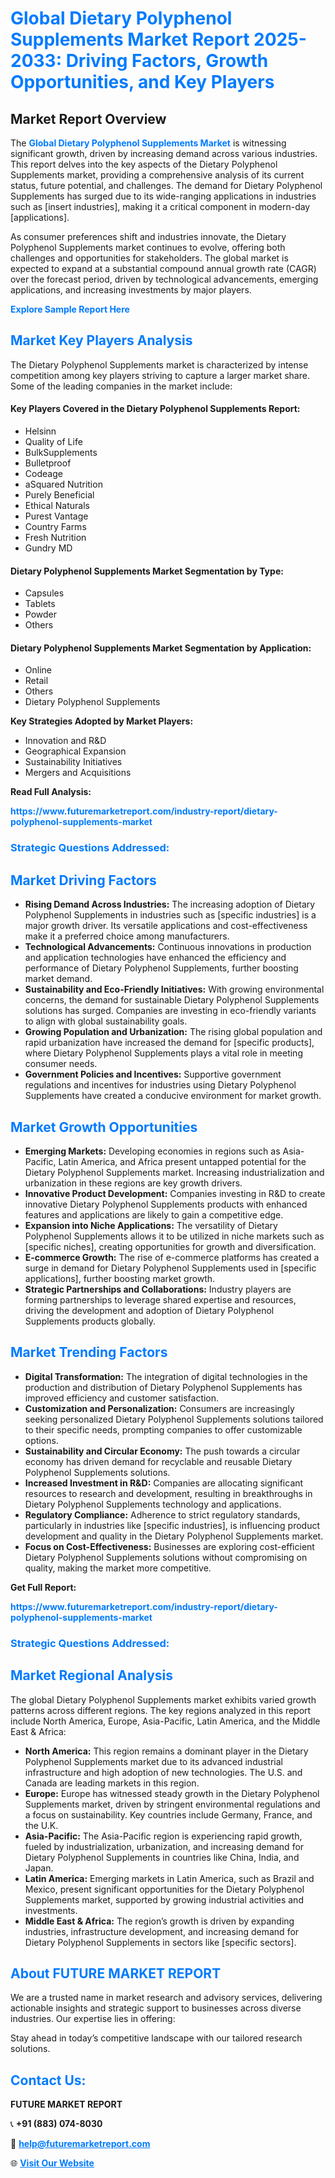 <h1 style="color: #007BFF;">Global Dietary Polyphenol Supplements Market Report 2025-2033: Driving Factors, Growth Opportunities, and Key Players</h1>

<section id="overview">
<h2>Market Report Overview</h2>
<p>The <a href="https://www.futuremarketreport.com/industry-report/dietary-polyphenol-supplements-market" style="color: #007BFF; text-decoration: none;"><strong>Global Dietary Polyphenol Supplements Market</strong></a> is witnessing significant growth, driven by increasing demand across various industries. This report delves into the key aspects of the Dietary Polyphenol Supplements market, providing a comprehensive analysis of its current status, future potential, and challenges. The demand for Dietary Polyphenol Supplements has surged due to its wide-ranging applications in industries such as [insert industries], making it a critical component in modern-day [applications].</p>
<p>As consumer preferences shift and industries innovate, the Dietary Polyphenol Supplements market continues to evolve, offering both challenges and opportunities for stakeholders. The global market is expected to expand at a substantial compound annual growth rate (CAGR) over the forecast period, driven by technological advancements, emerging applications, and increasing investments by major players.</p>
</section>

<section id="overview">
<p><a href="https://www.futuremarketreport.com/request-sample/reportId=122896" style="color: #007BFF; text-decoration: none;"><strong>Explore Sample Report Here</strong></a></p>
</section>

<section id="key-players">
<h2 style="color: #007BFF;">Market Key Players Analysis</h2>
<p>The Dietary Polyphenol Supplements market is characterized by intense competition among key players striving to capture a larger market share. Some of the leading companies in the market include:</p>
<h4>Key Players Covered in the Dietary Polyphenol Supplements Report:</h4>
<ul><li>Helsinn</li><li>Quality of Life</li><li>BulkSupplements</li><li>Bulletproof</li><li>Codeage</li><li>aSquared Nutrition</li><li>Purely Beneficial</li><li>Ethical Naturals</li><li>Purest Vantage</li><li>Country Farms</li><li>Fresh Nutrition</li><li>Gundry MD</li></ul>
<h4>Dietary Polyphenol Supplements Market Segmentation by Type:</h4>
<ul><li>Capsules</li><li>Tablets</li><li>Powder</li><li>Others</li></ul>

<h4>Dietary Polyphenol Supplements Market Segmentation by Application:</h4>
<ul><li>Online</li><li>Retail</li><li>Others</li><li>Dietary Polyphenol Supplements</li></ul>
<p><strong>Key Strategies Adopted by Market Players:</strong></p>
<ul>
<li>Innovation and R&D</li>
<li>Geographical Expansion</li>
<li>Sustainability Initiatives</li>
<li>Mergers and Acquisitions</li>
</ul>
</section>

<section>
<p><strong>Read Full Analysis: </strong></p><a href="https://www.futuremarketreport.com/industry-report/dietary-polyphenol-supplements-market" style="color: #007BFF; text-decoration: none;"><strong>https://www.futuremarketreport.com/industry-report/dietary-polyphenol-supplements-market</strong></a>
<h3 style="color: #007BFF;">Strategic Questions Addressed:</h3>
</section>

<section id="driving-factors">
<h2 style="color: #007BFF;">Market Driving Factors</h2>
<ul>
<li><strong>Rising Demand Across Industries:</strong> The increasing adoption of Dietary Polyphenol Supplements in industries such as [specific industries] is a major growth driver. Its versatile applications and cost-effectiveness make it a preferred choice among manufacturers.</li>
<li><strong>Technological Advancements:</strong> Continuous innovations in production and application technologies have enhanced the efficiency and performance of Dietary Polyphenol Supplements, further boosting market demand.</li>
<li><strong>Sustainability and Eco-Friendly Initiatives:</strong> With growing environmental concerns, the demand for sustainable Dietary Polyphenol Supplements solutions has surged. Companies are investing in eco-friendly variants to align with global sustainability goals.</li>
<li><strong>Growing Population and Urbanization:</strong> The rising global population and rapid urbanization have increased the demand for [specific products], where Dietary Polyphenol Supplements plays a vital role in meeting consumer needs.</li>
<li><strong>Government Policies and Incentives:</strong> Supportive government regulations and incentives for industries using Dietary Polyphenol Supplements have created a conducive environment for market growth.</li>
</ul>
</section>

<section id="growth-opportunities">
<h2 style="color: #007BFF;">Market Growth Opportunities</h2>
<ul>
<li><strong>Emerging Markets:</strong> Developing economies in regions such as Asia-Pacific, Latin America, and Africa present untapped potential for the Dietary Polyphenol Supplements market. Increasing industrialization and urbanization in these regions are key growth drivers.</li>
<li><strong>Innovative Product Development:</strong> Companies investing in R&D to create innovative Dietary Polyphenol Supplements products with enhanced features and applications are likely to gain a competitive edge.</li>
<li><strong>Expansion into Niche Applications:</strong> The versatility of Dietary Polyphenol Supplements allows it to be utilized in niche markets such as [specific niches], creating opportunities for growth and diversification.</li>
<li><strong>E-commerce Growth:</strong> The rise of e-commerce platforms has created a surge in demand for Dietary Polyphenol Supplements used in [specific applications], further boosting market growth.</li>
<li><strong>Strategic Partnerships and Collaborations:</strong> Industry players are forming partnerships to leverage shared expertise and resources, driving the development and adoption of Dietary Polyphenol Supplements products globally.</li>
</ul>
</section>

<section id="trending-factors">
<h2 style="color: #007BFF;">Market Trending Factors</h2>
<ul>
<li><strong>Digital Transformation:</strong> The integration of digital technologies in the production and distribution of Dietary Polyphenol Supplements has improved efficiency and customer satisfaction.</li>
<li><strong>Customization and Personalization:</strong> Consumers are increasingly seeking personalized Dietary Polyphenol Supplements solutions tailored to their specific needs, prompting companies to offer customizable options.</li>
<li><strong>Sustainability and Circular Economy:</strong> The push towards a circular economy has driven demand for recyclable and reusable Dietary Polyphenol Supplements solutions.</li>
<li><strong>Increased Investment in R&D:</strong> Companies are allocating significant resources to research and development, resulting in breakthroughs in Dietary Polyphenol Supplements technology and applications.</li>
<li><strong>Regulatory Compliance:</strong> Adherence to strict regulatory standards, particularly in industries like [specific industries], is influencing product development and quality in the Dietary Polyphenol Supplements market.</li>
<li><strong>Focus on Cost-Effectiveness:</strong> Businesses are exploring cost-efficient Dietary Polyphenol Supplements solutions without compromising on quality, making the market more competitive.</li>
</ul>
</section>

<section>
<p><strong>Get Full Report: </strong></p><a href="https://www.futuremarketreport.com/industry-report/dietary-polyphenol-supplements-market" style="color: #007BFF; text-decoration: none;"><strong>https://www.futuremarketreport.com/industry-report/dietary-polyphenol-supplements-market</strong></a>
<h3 style="color: #007BFF;">Strategic Questions Addressed:</h3>
</section>


<section id="regional-analysis">
<h2 style="color: #007BFF;">Market Regional Analysis</h2>
<p>The global Dietary Polyphenol Supplements market exhibits varied growth patterns across different regions. The key regions analyzed in this report include North America, Europe, Asia-Pacific, Latin America, and the Middle East & Africa:</p>
<ul>
<li><strong>North America:</strong> This region remains a dominant player in the Dietary Polyphenol Supplements market due to its advanced industrial infrastructure and high adoption of new technologies. The U.S. and Canada are leading markets in this region.</li>
<li><strong>Europe:</strong> Europe has witnessed steady growth in the Dietary Polyphenol Supplements market, driven by stringent environmental regulations and a focus on sustainability. Key countries include Germany, France, and the U.K.</li>
<li><strong>Asia-Pacific:</strong> The Asia-Pacific region is experiencing rapid growth, fueled by industrialization, urbanization, and increasing demand for Dietary Polyphenol Supplements in countries like China, India, and Japan.</li>
<li><strong>Latin America:</strong> Emerging markets in Latin America, such as Brazil and Mexico, present significant opportunities for the Dietary Polyphenol Supplements market, supported by growing industrial activities and investments.</li>
<li><strong>Middle East & Africa:</strong> The region’s growth is driven by expanding industries, infrastructure development, and increasing demand for Dietary Polyphenol Supplements in sectors like [specific sectors].</li>
</ul>
</section>

<footer>
<h2 style="color: #007BFF;">About FUTURE MARKET REPORT</h2>
<p>We are a trusted name in market research and advisory services, delivering actionable insights and strategic support to businesses across diverse industries. Our expertise lies in offering:</p>

<p>Stay ahead in today’s competitive landscape with our tailored research solutions.</p>

<h2 style="color: #007BFF;">Contact Us:</h2>
<p><strong>FUTURE MARKET REPORT</strong></p>
<p>📞 <strong>+91 (883) 074-8030</strong></p>
<p>📧 <strong><a href="mailto:help@futuremarketreport.com" style="color: #007BFF;">help@futuremarketreport.com</a></strong></p>
<p>🌐 <strong><a href="https://www.futuremarketreport.com/" style="color: #007BFF;">Visit Our Website</a></strong></p>
</footer>